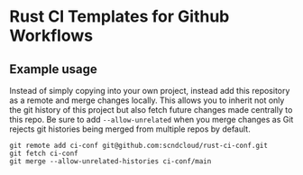 # Rust CI Templates for Github Workflows

## Example usage

Instead of simply copying into your own project, instead add this repository as
a remote and merge changes locally. This allows you to inherit not only the git
history of this project but also fetch future changes made centrally to this
repo. Be sure to add `--allow-unrelated` when you merge changes as Git rejects
git histories being merged from multiple repos by default.

```
git remote add ci-conf git@github.com:scndcloud/rust-ci-conf.git
git fetch ci-conf
git merge --allow-unrelated-histories ci-conf/main
```
